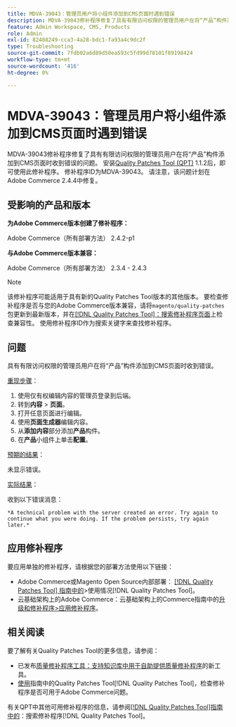 ```yaml
---
title: MDVA-39043：管理员用户将小组件添加到CMS页面时遇到错误
description: MDVA-39043修补程序修复了具有有限访问权限的管理员用户在将“产品”构件添加到CMS页面时收到错误的问题。 安装[Quality Patches Tool (QPT)](https://experienceleague.adobe.com/en/docs/commerce-operations/tools/quality-patches-tool/quality-patches-tool-to-self-serve-quality-patches) 1.1.2后，即可使用此修补程序。 修补程序ID为MDVA-39043。 请注意，该问题计划在Adobe Commerce 2.4.4中修复。
feature: Admin Workspace, CMS, Products
role: Admin
exl-id: 82488249-cca3-4a28-bdc1-fa93a4c9dc2f
type: Troubleshooting
source-git-commit: 7fdb02a6d89d50ea593c5fd99d78101f89198424
workflow-type: tm+mt
source-wordcount: '416'
ht-degree: 0%

---
```


# MDVA-39043：管理员用户将小组件添加到CMS页面时遇到错误

MDVA-39043修补程序修复了具有有限访问权限的管理员用户在将“产品”构件添加到CMS页面时收到错误的问题。 安装[Quality Patches Tool (QPT)](https://experienceleague.adobe.com/en/docs/commerce-operations/tools/quality-patches-tool/quality-patches-tool-to-self-serve-quality-patches) 1.1.2后，即可使用此修补程序。 修补程序ID为MDVA-39043。 请注意，该问题计划在Adobe Commerce 2.4.4中修复。

## 受影响的产品和版本

**为Adobe Commerce版本创建了修补程序：**

Adobe Commerce（所有部署方法） 2.4.2-p1

**与Adobe Commerce版本兼容：**

Adobe Commerce（所有部署方法） 2.3.4 - 2.4.3

>[!NOTE]
>
>该修补程序可能适用于具有新的Quality Patches Tool版本的其他版本。 要检查修补程序是否与您的Adobe Commerce版本兼容，请将`magento/quality-patches`包更新到最新版本，并在[[!DNL Quality Patches Tool]：搜索修补程序页面](https://experienceleague.adobe.com/en/docs/commerce-operations/tools/quality-patches-tool/quality-patches-tool-to-self-serve-quality-patches)上检查兼容性。 使用修补程序ID作为搜索关键字来查找修补程序。

## 问题

具有有限访问权限的管理员用户在将“产品”构件添加到CMS页面时收到错误。

<u>重现步骤</u>：

1. 使用仅有权编辑内容的管理员登录到后端。
1. 转到&#x200B;**内容** > **页面**。
1. 打开任意页面进行编辑。
1. 使用&#x200B;**页面生成器**&#x200B;编辑内容。
1. 从&#x200B;**添加内容**&#x200B;部分添加&#x200B;**产品**&#x200B;构件。
1. 在&#x200B;**产品**&#x200B;小组件上单击&#x200B;**配置**。

<u>预期的结果</u>：

未显示错误。

<u>实际结果</u>：

收到以下错误消息：

`*A technical problem with the server created an error. Try again to continue what you were doing. If the problem persists, try again later.*`

## 应用修补程序

要应用单独的修补程序，请根据您的部署方法使用以下链接：

* Adobe Commerce或Magento Open Source内部部署： [[!DNL Quality Patches Tool] 指南中的](/help/tools/quality-patches-tool/usage.md)>使用情况[!DNL Quality Patches Tool]。
* 云基础架构上的Adobe Commerce：云基础架构上的Commerce指南中的[升级和修补程序>应用修补程序](https://experienceleague.adobe.com/docs/commerce-cloud-service/user-guide/develop/upgrade/apply-patches.html)。

## 相关阅读

要了解有关Quality Patches Tool的更多信息，请参阅：

* 已发布[质量修补程序工具：支持知识库中用于自助提供质量修补程序](https://experienceleague.adobe.com/en/docs/commerce-operations/tools/quality-patches-tool/quality-patches-tool-to-self-serve-quality-patches)的新工具。
* [使用](/help/tools/quality-patches-tool/patches-available-in-qpt/check-patch-for-magento-issue-with-magento-quality-patches.md)指南中的Quality Patches Tool[!DNL Quality Patches Tool]，检查修补程序是否可用于Adobe Commerce问题。

有关QPT中其他可用修补程序的信息，请参阅[[!DNL Quality Patches Tool]指南中的](https://experienceleague.adobe.com/tools/commerce-quality-patches/index.html)：搜索修补程序[!DNL Quality Patches Tool]。
